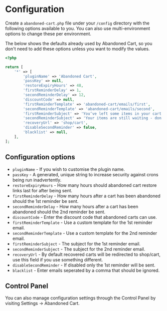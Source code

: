 # Configuration
Create a `abandoned-cart.php` file under your `/config` directory with the following options available to you. You can also use multi-environment options to change these per environment.

The below shows the defaults already used by Abandoned Cart, so you don't need to add these options unless you want to modify the values.

```php
<?php

return [
    '*' => [
        'pluginName' => 'Abandoned Cart',
        'passKey' => null,
        'restoreExpiryHours' => 48,
        'firstReminderDelay' => 1,
        'secondReminderDelay' => 12,
        'discountCode' => null,
        'firstReminderTemplate' => 'abandoned-cart/emails/first',
        'secondReminderTemplate' => 'abandoned-cart/emails/second',
        'firstReminderSubject' => 'You‘ve left some items in your cart',
        'secondReminderSubject' => 'Your items are still waiting - don‘t miss out',
        'recoveryUrl' => 'shop/cart',
        'disableSecondReminder' => false,
        'blacklist' => null,
    ],
];
```

## Configuration options
- `pluginName` - If you wish to customise the plugin name.
- `passKey` - A generated, unique string to increase security against crons being run inadvertently.
- `restoreExpiryHours` - How many hours should abandoned cart restore links last for after being sent.
- `firstReminderDelay` - How many hours after a cart has been abandoned should the 1st reminder be sent.
- `secondReminderDelay` - How many hours after a cart has been abandoned should the 2nd reminder be sent.
- `discountCode` - Enter the discount code that abandoned carts can use.
- `firstReminderTemplate` - Use a custom template for the 1st reminder email.
- `secondReminderTemplate` - Use a custom template for the 2nd reminder email.
- `firstReminderSubject` - The subject for the 1st reminder email.
- `secondReminderSubject` - The subject for the 2nd reminder email.
- `recoveryUrl` - By default recovered carts will be redirected to shop/cart, use this field if you use something different.
- `disableSecondReminder` - If disabled only the 1st reminder will be sent.
- `blacklist` - Enter emails seperated by a comma that should be ignored.


## Control Panel
You can also manage configuration settings through the Control Panel by visiting Settings → Abandoned Cart.
